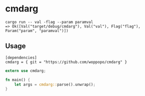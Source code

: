 # cmdarg

```
cargo run -- val -flag --param paramval
=> Ok([Val("target/debug/cmdarg"), Val("val"), Flag("flag"), Param("param", "paramval")])
```

## Usage

```
[dependencies]
cmdarg = { git = "https://github.com/woppopo/cmdarg" }
```

```rust
extern use cmdarg;

fn main() {
	let args = cmdarg::parse().unwrap();
}
```